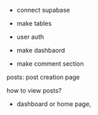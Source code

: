 
- connect supabase
- make tables

- user auth

- make dashbaord

- make comment section



posts:
post creation page

how to view posts?
- dashboard or home page, 